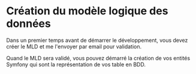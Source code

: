 # Création du modèle logique des données

Dans un premier temps avant de démarrer le développement, vous devez créer le MLD et me l'envoyer par email pour validation.

Quand le MLD sera validé, vous pouvez démarré la création de vos entités Symfony qui sont la représentation de vos table en BDD.